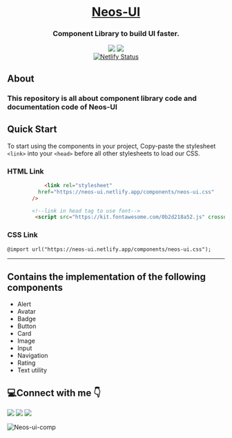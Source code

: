 
<div align="center">

# [Neos-UI](https://neos-ui.netlify.app/) 
  
### Component Library to build UI faster. <br>

![](https://img.shields.io/badge/HTML5-E34F26?style=for-the-badge&logo=html5&logoColor=white)
![](https://img.shields.io/badge/CSS3-1572B6?style=for-the-badge&logo=css3&logoColor=white) <br>
[![Netlify Status](https://api.netlify.com/api/v1/badges/a1fe7d1f-75e9-4c30-bd3a-8df76d74c08c/deploy-status)](https://app.netlify.com/sites/neos-ui/deploys)

</div>
  
## About

### This repository is all about component library code and documentation code of Neos-UI
## Quick Start

To start using the components in your project, Copy-paste the stylesheet `<link>` into your `<head>` before all other stylesheets to load our CSS.
### HTML Link
```html
            <link rel="stylesheet"
          href="https://neos-ui.netlify.app/components/neos-ui.css"
        />

        <!--link in head tag to use font-->
         <script src="https://kit.fontawesome.com/0b2d218a52.js" crossorigin="anonymous"></script>
```

### CSS Link

``` @import url("https://neos-ui.netlify.app/components/neos-ui.css"); ```

---

## Contains the implementation of the following components

- Alert
- Avatar
- Badge
- Button
- Card
- Image
- Input
- Navigation
- Rating
- Text utility

## :computer:Connect with me 	:point_down:

<a href="https://twitter.com/shubhamkr_26"><img src="https://img.shields.io/badge/Twitter-1DA1F2?style=for-the-badge&logo=twitter&logoColor=white"/></a>
<a href="https://www.linkedin.com/in/shubham-kumar-6625b8217/"><img src="https://img.shields.io/badge/LinkedIn-0077B5?style=for-the-badge&logo=linkedin&logoColor=white"/></a>
<a href="https://www.instagram.com/i_subhu/"><img src="https://img.shields.io/badge/Instagram-E4405F?style=for-the-badge&logo=instagram&logoColor=white"/></a>

![Neos-ui-comp](https://user-images.githubusercontent.com/91511639/155075421-f2395292-eab0-450a-9746-3714309e90ff.gif)


